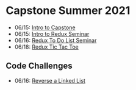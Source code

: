 # Capstone Summer 2021

* 06/15: [Intro to Capstone](https://us02web.zoom.us/rec/share/SxECzhE4VFfovrqI7HcpYk6ubrZOi5i8SIp0OQHfNq9YWDB3oNZp8y3Rb-dCUUJF.e-fgRlLM7vLnvKXN)
* 06/15: [Intro to Redux Seminar](https://us02web.zoom.us/rec/share/ADW0gE84UNxA1hOoUsgzNg70S5V3iCEPtzP52QQs2lLx0EIDX-_X6j0ssQZl2v0x.If-fPF3RAJnvYClX)
* 06/16: [Redux To Do List Seminar](https://us02web.zoom.us/rec/share/uZghZ4BtAUyxLHWmtT2zeKDKLfMAE24HIkfRYdkWWU1lgtEZPia1W4mhzfpUcgIi.LwSB-_Shf2vOuPBZ)
* 06/18: [Redux Tic Tac Toe](https://us02web.zoom.us/rec/share/kiHM1caggMPDjDFdh_79-sgT7aQH3UV1dBoA8MyzAf2DL1tnRjwWb0FuTCEif9z6.4_bw182VWgubbSXJ?startTime=1624024303000)

## Code Challenges
* 06/16: [Reverse a Linked List](https://us02web.zoom.us/rec/share/szJ_Jzp5W14FImdjpkCzkeE674q6wqV6MVfMN38oAGbYq8XQCevmZ2PMMIBtUhXd.lC0c756cdvRz_QRC)
